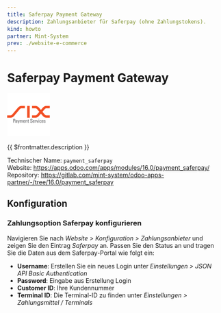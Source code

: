 ```yaml
---
title: Saferpay Payment Gateway
description: Zahlungsanbieter für Saferpay (ohne Zahlungstokens).
kind: howto
partner: Mint-System
prev: ./website-e-commerce
---
```


# Saferpay Payment Gateway

![](attachments/odoo_icons_payment_saferpay.png)

{{ $frontmatter.description }}

Technischer Name: `payment_saferpay`\
Website: <https://apps.odoo.com/apps/modules/16.0/payment_saferpay/>\
Repository: <https://gitlab.com/mint-system/odoo-apps-partner/-/tree/16.0/payment_saferpay>

## Konfiguration

### Zahlungsoption Saferpay konfigurieren

Navigieren Sie nach _Website > Konfiguration > Zahlungsanbieter_ und zeigen Sie den Eintrag _Saferpay_ an. Passen Sie den Status an und tragen Sie die Daten aus dem Saferpay-Portal wie folgt ein:

- **Username**: Erstellen Sie ein neues Login unter _Einstellungen > JSON API Basic Authentication_
- **Password**: Eingabe aus Erstellung Login
- **Customer ID**: Ihre Kundennummer
- **Terminal ID**: Die Terminal-ID zu finden unter _Einstellungen > Zahlungsmittel / Terminals_
